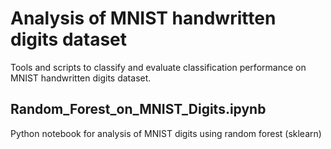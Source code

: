 # Analysis of MNIST handwritten digits dataset

Tools and scripts to classify and evaluate classification performance on MNIST handwritten digits dataset.

## Random_Forest_on_MNIST_Digits.ipynb
Python notebook for analysis of MNIST digits using random forest (sklearn)